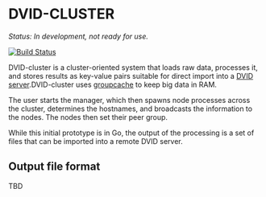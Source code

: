 DVID-CLUSTER
============

*Status: In development, not ready for use.*

[![Build Status](https://drone.io/github.com/janelia-flyem/dvid-cluster/status.png)](https://drone.io/github.com/janelia-flyem/dvid-cluster/latest)

DVID-cluster is a cluster-oriented system that loads raw data, processes it, and stores results
as key-value pairs suitable for direct import into a [DVID server](http://github.com/janelia-flyem/dvid).DVID-cluster uses [groupcache](https://github.com/golang/groupcache) to keep big data in RAM.

The user starts the manager, which then spawns node processes across the cluster, determines the
hostnames, and broadcasts the information to the nodes.  The nodes then set their peer group.

While this initial prototype is in Go, the output of the processing is a set of files that can
be imported into a remote DVID server.

## Output file format

TBD